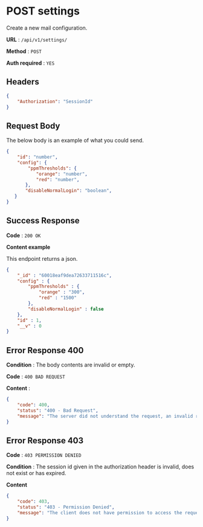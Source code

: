 # POST settings

Create a new mail configuration.

**URL** : `/api/v1/settings/`

**Method** : `POST`

**Auth required** : `YES`

## Headers

```json
{
    "Authorization": "SessionId"
}
```

## Request Body

The below body is an example of what you could send.

```json
{
    "id": "number",
    "config": {
        "ppmThresholds": {
           "orange": "number",
           "red": "number",
       },
       "disableNormalLogin": "boolean",
   }
}
```

## Success Response

**Code** : `200 OK`

**Content example**

This endpoint returns a json.
```json
{
    "_id" : "60018eaf9dea72633711516c",
    "config" : {
        "ppmThresholds" : {
            "orange" : "300",
            "red" : "1500"
        },
        "disableNormalLogin" : false
    },
    "id" : 1,
    "__v" : 0
}
```

## Error Response 400

**Condition** : The body contents are invalid or empty.

**Code** : `400 BAD REQUEST`

**Content** :

```json
{
    "code": 400,
    "status": "400 - Bad Request",
    "message": "The server did not understand the request, an invalid request body or headers may have been given."
}
```

## Error Response 403

**Code** : `403 PERMISSION DENIED`

**Condition** : The session id given in the authorization header is invalid, does not exist or has expired.

**Content**

```json
{
    "code": 403,
    "status": "403 - Permission Denied",
    "message": "The client does not have permission to access the requested resource."
}
```